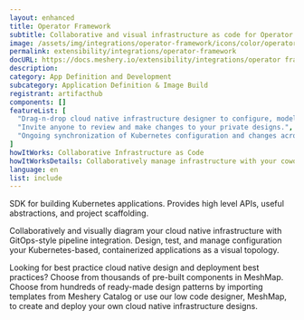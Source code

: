 ```yaml
---
layout: enhanced
title: Operator Framework
subtitle: Collaborative and visual infrastructure as code for Operator
image: /assets/img/integrations/operator-framework/icons/color/operator-framework-color.svg
permalink: extensibility/integrations/operator-framework
docURL: https://docs.meshery.io/extensibility/integrations/operator framework
description: 
category: App Definition and Development
subcategory: Application Definition & Image Build
registrant: artifacthub
components: []
featureList: [
  "Drag-n-drop cloud native infrastructure designer to configure, model, and deploy your workloads.",
  "Invite anyone to review and make changes to your private designs.",
  "Ongoing synchronization of Kubernetes configuration and changes across any number of clusters."
]
howItWorks: Collaborative Infrastructure as Code
howItWorksDetails: Collaboratively manage infrastructure with your coworkers synchronously sharing the same designs.
language: en
list: include
---
```

<p>
SDK for building Kubernetes applications. Provides high level APIs, useful abstractions, and project scaffolding.
</p>
<p>
    Collaboratively and visually diagram your cloud native infrastructure with GitOps-style pipeline integration. Design, test, and manage configuration your Kubernetes-based, containerized applications as a visual topology.
</p>
<p>
    Looking for best practice cloud native design and deployment best practices? Choose from thousands of pre-built components in MeshMap. Choose from hundreds of ready-made design patterns by importing templates from Meshery Catalog or use our low code designer, MeshMap, to create and deploy your own cloud native infrastructure designs.
</p>
